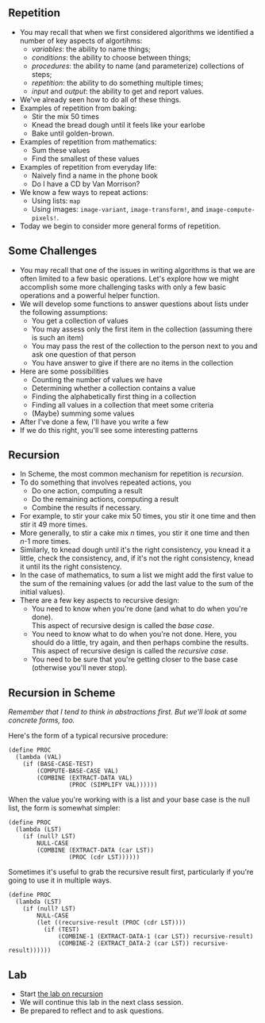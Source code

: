 Repetition
----------

* You may recall that when we first considered algorithms we identified
  a number of key aspects of algortihms:
    * *variables*: the ability to name things;
    * *conditions*: the ability to choose between things;
    * *procedures*: the ability to name (and parameterize)
    collections of steps;
    * *repetition*: the ability to do something multiple times;
    * *input* and *output*: the ability to get and report
    values.
* We've already seen how to do all of these things.
* Examples of repetition from baking:
    * Stir the mix 50 times
    * Knead the bread dough until it feels like your earlobe
    * Bake until golden-brown.
* Examples of repetition from mathematics:
    * Sum these values
    * Find the smallest of these values
* Examples of repetition from everyday life:
    * Naively find a name in the phone book
    * Do I have a CD by Van Morrison?
* We know a few ways to repeat actions:
    * Using lists: `map` 
    * Using images: `image-variant`, `image-transform!`,
    and `image-compute-pixels!`.
* Today we begin to consider more general forms of repetition.

Some Challenges
---------------

* You may recall that one of the issues in writing algorithms is that
  we are often limited to a few basic operations.  Let's explore how
  we might accomplish some more challenging tasks with only a few
  basic operations and a powerful helper function.
* We will develop some functions to answer questions about lists under
  the following assumptions:
    * You get a collection of values
    * You may assess only the first item in the collection (assuming
      there is such an item)
    * You may pass the rest of the collection to the person next to
      you and ask one question of that person
    * You have answer to give if there are no items in the collection
* Here are some possibilities
    * Counting the number of values we have
    * Determining whether a collection contains a value
    * Finding the alphabetically first thing in a collection
    * Finding all values in a collection that meet some criteria
    * (Maybe) summing some values
* After I've done a few, I'll have you write a few
* If we do this right, you'll see some interesting patterns

Recursion
---------

* In Scheme, the most common mechanism for repetition is *recursion*.
* To do something that involves repeated actions, you
    * Do one action, computing a result
    * Do the remaining actions, computing a result
    * Combine the results if necessary.
* For example, to stir your cake mix 50 times, you stir it one time
  and then stir it 49 more times.
* More generally, to stir a cake mix *n* times, you stir it one
  time and then *n*-1 more times.
* Similarly, to knead dough until it's the right consistency, you
  knead it a little, check the consistency, and, if it's not the
  right consistency, knead it until its the right consistency.
* In the case of mathematics, to sum a list we might add the
  first value to the sum of the remaining values (or add the
  last value to the sum of the initial values).
* There are a few key aspects to recursive design:
    * You need to know when you're done (and what to do when you're done).  
      This aspect of recursive design is called the *base case*.
    * You need to know what to do when you're not done.  Here, you should
      do a little, try again, and then perhaps combine the results.
      This aspect of recursive design is called the *recursive case*.
    * You need to be sure that you're getting closer to the base case
      (otherwise you'll never stop).

Recursion in Scheme
-------------------

_Remember that I tend to think in abstractions first.  But we'll look
at some concrete forms, too._

Here's the form of a typical recursive procedure:

    (define PROC
      (lambda (VAL)
        (if (BASE-CASE-TEST)
            (COMPUTE-BASE-CASE VAL)
            (COMBINE (EXTRACT-DATA VAL)
                     (PROC (SIMPLIFY VAL))))))

When the value you're working with is a list and your base case
is the null list, the form is somewhat simpler:

    (define PROC
      (lambda (LST)
        (if (null? LST)
            NULL-CASE
            (COMBINE (EXTRACT-DATA (car LST))
                     (PROC (cdr LST))))))

Sometimes it's useful to grab the recursive result first, particularly
if you're going to use it in multiple ways.

    (define PROC
      (lambda (LST)
        (if (null? LST)
            NULL-CASE
            (let ((recursive-result (PROC (cdr LST))))
              (if (TEST)
                  (COMBINE-1 (EXTRACT-DATA-1 (car LST)) recursive-result)
                  (COMBINE-2 (EXTRACT_DATA-2 (car LST)) recursive-result))))))

Lab
---

* Start [the lab on recursion](../Labs/recursion-basics-lab.html)
* We will continue this lab in the next class session.
* Be prepared to reflect and to ask questions.

